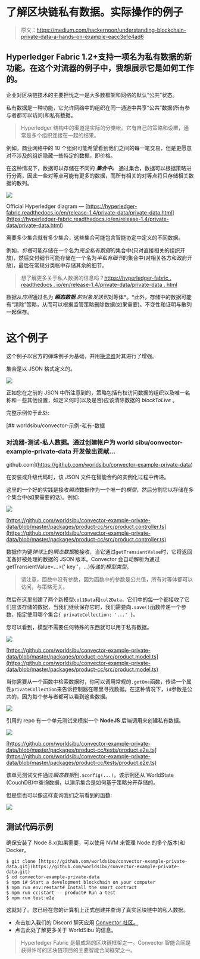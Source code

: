 # 了解区块链私有数据。实际操作的例子

> 原文：<https://medium.com/hackernoon/understanding-blockchain-private-data-a-hands-on-example-eacc3efe4ad6>

## Hyperledger Fabric 1.2+支持一项名为私有数据的新功能。在这个对流器的例子中，我想展示它是如何工作的。

企业对区块链技术的主要担忧之一是大多数框架和网络的默认“公共”状态。

私有数据是一种功能，它允许网络中的组织在同一通道中共享“公共”数据(所有参与者都可以访问)和私有数据。

> Hyperledger 结构中的渠道是实际的分类帐。它有自己的策略和设置，通常是多个组织连接在一起的结果。

例如，商业网络中的 10 个组织可能希望看到他们之间的每一笔交易，但是更愿意对不涉及的组织隐藏一些特定的数据，即价格。

在这种情况下，数据可以存储在不同的 ***集合中。*** 通过集合，数据可以根据策略进行分离，因此一些对等点可能有更多的数据，而所有相关的对等点将只存储相关数据的散列。

![](img/4d56053f06f7a4f98914694a269604b0.png)

Official Hyperledger diagram — [https://hyperledger-fabric.readthedocs.io/en/release-1.4/private-data/private-data.html](https://hyperledger-fabric.readthedocs.io/en/release-1.4/private-data/private-data.html)

需要多少集合就有多少集合，这些集合可能包含智能协定中定义的不同数据。

例如，*价格*可能存储在一个名为*完全私有数据*的集合中(只对直接相关的组织开放)，然后交付细节可能存储在一个名为*半私有细节*的集合中(对相关各方和政府开放)，最后在常规分类帐中存储其余的细节。

> 想了解更多关于私人数据的信息吗？[https://hyperledger-fabric . readthedocs . io/en/release-1.4/private-data/private-data . html](https://hyperledger-fabric.readthedocs.io/en/release-1.4/private-data/private-data.html)

数据从*应用*通过名为 ***瞬态数据*** *的对象发送到*对等体*。*此外，存储中的数据可能有“清除”策略，从而可以根据监管策略删除数据(如果需要)。不变性和证明与散列一起保存。

# 这个例子

这个例子以官方的弹珠例子为基础，并用[换流器](https://worldsibu.tech/convector/convector-smart-contracts/)对其进行了增强。

集合是以 JSON 格式定义的。

![](img/1425d4308462c62c9c47ffc8de6e0989.png)

正如您在之前的 JSON 中所注意到的，策略包括有权访问数据的组织以及唯一名称和一些其他设置，如定义何时(以及是否)应该清除数据的 *blockToLive* 。

完整示例位于此处:

[](https://github.com/worldsibu/convector-example-private-data) [## worldsibu/convector-示例-私有-数据

### 对流器-测试-私人数据。通过创建帐户为 world sibu/convector-example-private-data 开发做出贡献…

github.com](https://github.com/worldsibu/convector-example-private-data) 

在安装或升级代码时，该 JSON 文件在智能合约的实例化过程中传递。

这里的一个好的实践是接收*瞬态*数据作为一个唯一的*模型*，然后分割它以存储在多个集合中(如果需要的话)。例如:

![](img/606ffa672d5317a71c1f00519b5395c0.png)

[https://github.com/worldsibu/convector-example-private-data/blob/master/packages/product-cc/src/product.controller.ts](https://github.com/worldsibu/convector-example-private-data/blob/master/packages/product-cc/src/product.controller.ts)

数据作为键*弹球*上的*瞬态数据*被接收，当它通过`getTransientValue`时，它将返回准备好被处理的数据的 JSON 版本。Convector 会自动解析为通过 getTransientValue<…>(' key '，…)传递的*模型类型*。

> 请注意，函数中没有参数，因为函数中的参数是公共值，所有对等体都可以访问，与策略无关。

然后在这里创建了两个新模型`col1Data`和`col2Data`，它们中的每一个都接收了它们应该存储的数据，当我们继续保存它时，我们需要向`.save()`函数传递一个参数，指定使用哪个集合`{ privateCollection: '...' }`。

您可以看到，模型不需要任何特殊的东西就可以用于私有数据。

![](img/8962e9016cc2df289184c68825677fcd.png)

[https://github.com/worldsibu/convector-example-private-data/blob/master/packages/product-cc/src/product.model.ts](https://github.com/worldsibu/convector-example-private-data/blob/master/packages/product-cc/src/product.model.ts)

当你需要从一个函数中检索数据时，你可以调用常规的`.getOne`函数，传递一个属性`privateCollection`来告诉控制器在哪里寻找数据。在这种情况下，`id`参数是公共的，因为每个参与者都可以看到这些数据。

![](img/33c30343127e6b94192899fd4879a0da.png)

引用的 repo 有一个单元测试来模拟一个 **NodeJS** 后端调用来创建私有数据。

![](img/afaa73a9a21c3271003687bf5eeb39eb.png)

[https://github.com/worldsibu/convector-example-private-data/blob/master/packages/product-cc/tests/product.e2e.ts](https://github.com/worldsibu/convector-example-private-data/blob/master/packages/product-cc/tests/product.e2e.ts)

该单元测试文件通过*瞬态数据*到`.$config(...)`。该示例还从 WorldState (CouchDB)中查询数据，以演示集合是如何基于策略分开存储的。

但是您也可以像这样查询我们之前看到的函数:

![](img/4a4f1a977f88f55845aa0ee4bc3cb145.png)

## 测试代码示例

确保安装了 Node 8.x(如果需要，可以使用 NVM 来管理 Node 的多个版本)和 Docker。

```
$ git clone [https://github.com/worldsibu/convector-example-private-data.git](https://github.com/worldsibu/convector-example-private-data.git)
$ cd convector-example-private-data
$ npm i# Start a development blockchain on your computer
$ npm run env:restart# Install the smart contract
$ npm run cc:start -- product# Run a test
$ npm run test:e2e
```

这就对了。您已经在您的计算机上正式创建并查询了真实区块链中的私人数据。

*   点击加入我们的 Discord 聊天应用 [Convector 社区。](http://discord.gg/twRwpWt)
*   点击此处了解更多关于 WorldSibu 的信息。

> Hyperledger Fabric 是最成熟的区块链框架之一。Convector 智能合同是获得许可的区块链项目的主要智能合同框架之一。